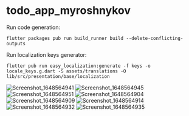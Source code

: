 # todo_app_myroshnykov

Run code generation:

```flutter packages pub run build_runner build --delete-conflicting-outputs```

Run localization keys generator:

```flutter pub run easy_localization:generate -f keys -o locale_keys.g.dart -S assets/translations -O lib/src/presentation/base/localization```

![Screenshot_1648564941](https://user-images.githubusercontent.com/91151402/160638311-622d0d1d-6037-4bdf-bc88-edebf5cebbb5.png)
![Screenshot_1648564945](https://user-images.githubusercontent.com/91151402/160638318-97728b84-57eb-4889-a327-18b1e5f9ca51.png)
![Screenshot_1648564951](https://user-images.githubusercontent.com/91151402/160638321-254433cd-ecff-476e-945e-cb04b00cd434.png)
![Screenshot_1648564904](https://user-images.githubusercontent.com/91151402/160638324-f3b8f984-6059-4b9c-8cc8-e39e96fa894d.png)
![Screenshot_1648564909](https://user-images.githubusercontent.com/91151402/160638326-f33adc18-2d3e-4ebd-a8ae-a665ca46d4f1.png)
![Screenshot_1648564914](https://user-images.githubusercontent.com/91151402/160638327-b561e1e1-39e0-4ae2-bb07-ae1d3a334789.png)
![Screenshot_1648564932](https://user-images.githubusercontent.com/91151402/160638328-1fd5b15d-0be9-41a1-b87f-3915bb2329f5.png)
![Screenshot_1648564935](https://user-images.githubusercontent.com/91151402/160638330-d25b1af2-8910-40bb-8644-eb53db2b98ee.png)
